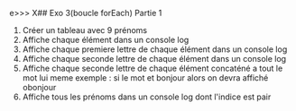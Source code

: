 e>>> X## Exo 3(boucle forEach) Partie 1
1. Créer un tableau avec 9 prénoms
2. Affiche chaque élément dans un console log
3. Affiche chaque premiere lettre de chaque élément dans un console log
4. Affiche chaque seconde lettre de chaque élément dans un console log
5. Affiche chaque seconde lettre de chaque élément concaténé a tout le mot lui meme exemple : si le mot et bonjour alors on devra affiché obonjour
6. Affiche tous les prénoms dans un console log dont l'indice est pair 